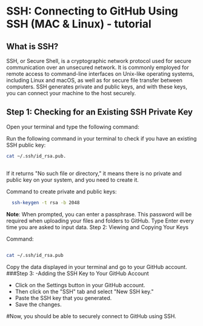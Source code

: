 # SSH: Connecting to GitHub Using SSH (MAC & Linux) - tutorial 
## What is SSH?

SSH, or Secure Shell, is a cryptographic network protocol used for secure communication over an unsecured network. It is commonly employed for remote access to command-line interfaces on Unix-like operating systems, including Linux and macOS, as well as for secure file transfer between computers. SSH generates private and public keys, and with these keys, you can connect your machine to the host securely.

## Step 1: Checking for an Existing SSH Private Key

Open your terminal and type the following command:

Run the following command in your terminal to check if you have an existing SSH public key:  
```bash
cat ~/.ssh/id_rsa.pub.
```
##
If it returns "No such file or directory," it means there is no private and public key on your system, and you need to create it.

Command to create private and public keys:
```bash
  ssh-keygen -t rsa -b 2048
```

**Note**: When prompted, you can enter a passphrase. This password will be required when uploading your files and folders to GitHub. Type Enter every time you are asked to input data.
Step 2: Viewing and Copying Your Keys

Command:

```bash

cat ~/.ssh/id_rsa.pub
```
Copy the data displayed in your terminal and go to your GitHub account.
###Step 3: 
-Adding the SSH Key to Your GitHub Account
- Click on the Settings button in your GitHub account.
- Then click on the "SSH" tab and select "New SSH key."
- Paste the SSH key that you generated.
- Save the changes.

#Now, you should be able to securely connect to GitHub using SSH.



